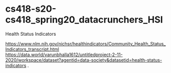# cs418-s20-cs418_spring20_datacrunchers_HSI

Health Status Indicators


https://www.nlm.nih.gov/nichsr/healthindicators/Community_Health_Status_Indicators_transcript.html
https://data.world/varunbhalla1612/untitledproject-2-11-2020/workspace/dataset?agentid=data-society&datasetid=health-status-indicators .
